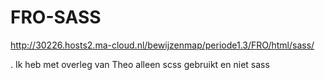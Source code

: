 # FRO-SASS

http://30226.hosts2.ma-cloud.nl/bewijzenmap/periode1.3/FRO/html/sass/

. Ik heb met overleg van Theo alleen scss gebruikt en niet sass
